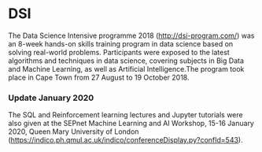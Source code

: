 # DSI

The Data Science Intensive programme 2018 (http://dsi-program.com/) was an 8-week hands-on skills training program in data science based on solving real-world problems. Participants were exposed to the latest algorithms and techniques in data science, covering subjects in Big Data and Machine Learning, as well as Artificial Intelligence.The program took place in Cape Town from 27 August to 19 October 2018. 

### Update January 2020
The SQL and Reinforcement learning lectures and Jupyter tutorials were also given at the SEPnet Machine Learning and AI Workshop, 15-16 January 2020, Queen Mary University of London (https://indico.ph.qmul.ac.uk/indico/conferenceDisplay.py?confId=543).

